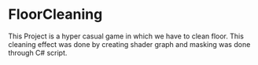 # FloorCleaning
This Project is a hyper casual game in which we have to clean floor.
This cleaning effect was done by creating shader graph
and masking was done through C# script.
